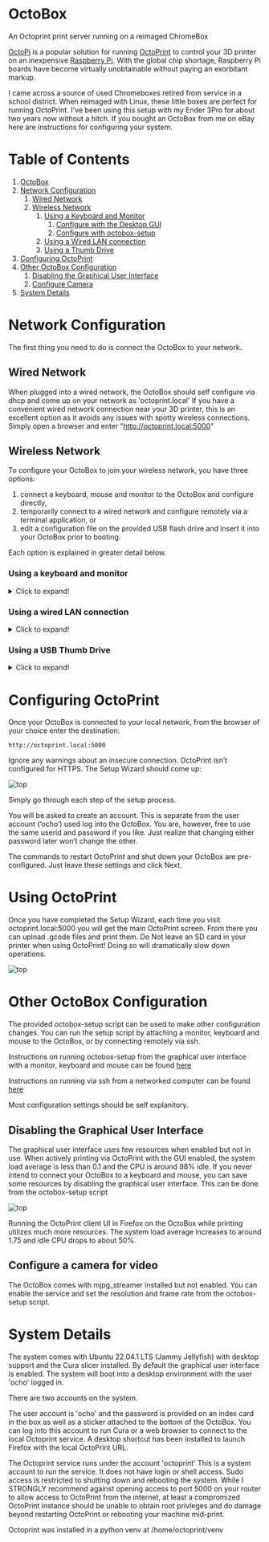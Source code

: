 
# OctoBox
An Octoprint print server running on a reimaged ChromeBox

[OctoPi](https://octoprint.org/download/#octopi) is a popular solution for running [OctoPrint](https://octoprint.org/) to control your 3D printer on an inexpensive [Raspberry Pi](https://www.raspberrypi.com/).  With the global chip shortage, Raspberry Pi boards have become virtually unobtainable without paying an exorbitant markup.

I came across a source of used Chromeboxes retired from service in a school district.  When reimaged with Linux, these little boxes are
perfect for running OctoPrint.  I've been using this setup with my Ender 3Pro for about two years now without a hitch.  If you bought
an OctoBox from me on eBay here are instructions for configuring your system.

# Table of Contents
1. [OctoBox](#OctoBox)
2. [Network Configuration](#network-configuration)
    1. [Wired Network](#wired-network)
    2. [Wireless Network](#wireless-network)
        1. [Using a Keyboard and Monitor](#using-a-keyboard-and-monitor)
           1. [Configure with the Desktop GUI](#configure-with-the-desktop-gui)
           2. [Configure with octobox-setup](#OctoboxSetup)
        2. [Using a Wired LAN connection](#WiredLAN)
        3. [Using a Thumb Drive](#ThumbDrive)
3. [Configuring OctoPrint](#ConfiguringOctoPrint)
4. [Other OctoBox Configuration](#OtherConfiguration)
     1. [Disabling the Graphical User Interface](#disabling-the-graphical-user-interface)
     2. [Configure Camera](#configure-a-camera-for-video)
5. [System Details](#SystemDetails)

# Network Configuration 

The first thing you need to do is connect the OctoBox to your network.

## Wired Network

When plugged into a wired network, the OctoBox should self configure via dhcp and come up on your network as 'octoprint.local'  If you have
a convenient wired network connection near your 3D printer, this is an excellent option as it avoids any issues with spotty wireless
connections.  Simply open a browser and enter "http://octoprint.local:5000"

## Wireless Network

To configure your OctoBox to join your wireless network, you have three options: 
1. connect a keyboard, mouse and monitor to the OctoBox and configure directly,
2. temporarily connect to a wired network and configure remotely via a terminal application, or 
3. edit a configuration file on the provided USB flash drive and insert it into your OctoBox prior to booting.

Each option is explained in greater detail below.

### Using a keyboard and monitor
<details>
  <summary>Click to expand!</summary>

If you have access to a keyboard, mouse and monitor this is probably the easiest and most foolproof method for configuring wireless.
Connect a monitor to either the HDMI or Displayport connection on the back of the OctoBox and plug in a USB keyboard and mouse to any
of the USB ports.  Power on the OctoBox.  It boots into a desktop environment already logged in as user 'ocho'.

From the desktop, there are two options for enabling wireless.

#### Configure with the Desktop GUI
<details>
  <summary>Click to expand!</summary>

From the desktop, click on the power button in the upper right hand corner:

![Desktop](screenshots/desktop.png)

Then expand the "Wi-Fi Not Connected" option and click on "Select Network"

![Select Network](screenshots/select-network.png)

This will bring up a new window where you can select your wireless network and enter the password.
</details>

#### Configure with octobox-setup

<details>
  <summary>Click to expand!</summary>
Alternately you can configure using the octobox-setup script from a terminal.  To open a terminal, click on
the terminal icon in the dock on the left hand side of the screen:

![Terminal](screenshots/terminal.png)

This will open a new terminal window.

In the terminal, type the command

```
sudo octobox-setup
```
and hit [enter]

You will be prompted for a password.  Use the password from the sticker on the bottom of the machine.

![sudo-password](screenshots/sudo-password.png)

This will run the octobox-setup script.

![setup main](screenshots/setup-main.png)

Navigate between options using arrow keys or the [tab] key.  Pressing [enter] will select the highlighted option.

To configure Wireless, highlight option "1 Configure Wireless" and press [enter]. The script will scan for available wireless
networks and list them in decreasing order fo signal strength.  Use the arrow or [tab] keys to select your wireless network and
press [enter].  

If your wireless network does not broadcast its SSID, highlight "Enter Manually" and press "enter"  You will be prompted to enter
the SSID of your network.

After selecting the network, you will be prompted to enter the passphrase.

</details>

</details>

### Using a wired LAN connection
<details>
  <summary>Click to expand!</summary>
You can configure wireless access without a terminal and keyboard by temporarily plugging your OctoBox into a wired ethernet connection and accessing it remotely.

For remote access, you will need an ssh client.  

#### Windows
For Windows, I recommend Putty.  You can install the latest Putty client from
[the official Putty download site](https://www.chiark.greenend.org.uk/~sgtatham/putty/latest.html) or from the [Microsoft Store](https://apps.microsoft.com/store/detail/putty/XPFNZKSKLBP7RJ).

Once installed, run Putty. Enter "octoprint.local" as in the "Host Name" input field and click on the "[Open]" button.  

![run putty](screenshots/putty-1.png)

This will bring up a new terminal window. Log in as user "ocho" using the password from the sticker on the bottom of the Octobox.

![login putty](screenshots/putty-2.png)

Once logged in, enter the command 

```
sudo octobox-setup
```

You will be prompted again for the password. It is the same one used to log in (found on the bottom of the OctoBox).  This will bring up the setup menu.

![login putty](screenshots/putty-3.png)

Select "1 Configure Wireless"  After a scan, a list of available wireless networks will be displayed (in decreasing order of signal
strength).  Use the arrow keys to select the wireless network you wish to connect to and click "[Enter]"  You will be prompted for the password.

If your wireless network is not configured to broadcast its SSID, select "Enter Manually" and enter both the SSID and Password.

#### Mac

Mac OS X includes a command-line SSH client as part of the operating system. To use it, goto Finder and selext "Go -> Utilities" from the top menu. Then look for Terminal.
Terminal can be used to get a local terminal window from which you can create SSH connections to remote servers.

Once you have the Terminal window open type 

```
ssh ocho@octoprint.local
```

into the terminal window.  Log in as user "ocho" using the password from the sticker on the bottom of the Octobox.

Once logged in, enter the command 

```
sudo octobox-setup
```

You will be prompted again for the password. It is the same one used to log in (found on the bottom of the OctoBox).  This will bring up the setup utility.

This will bring up the setup utility.  Select "1 Configure Wireless"  After a scan, a list of available wireless networks will be displayed (in decreasing order of signal
strength).  Use the arrow keys to select the wireless network you wish to connect to and click "[Enter]"  You will be prompted for the password.

If your wireless network is not configured to broadcast its SSID, select "Enter Manually" and enter both the SSID and Password.

</details>

### Using a USB Thumb Drive
<details>
  <summary>Click to expand!</summary>

The USB flash drive included with your system contains the file octobox-config.txt.  Insert the flash drive into your computer and edit octobox-config.txt with the
text editor of your choice.

```
# OctoBox startup configuration file
#
# Lines starting with a '#' are ignored
# Do not remove the '#-' line below!
#-

SSID=mySSID
password=mypassword
#desktop=disabled
```

replace the string 'mySSID' with the name of your wireless network, and 'mypassword' with the password.  Save the file, eject the flash drive and insert it in any USB port
on your OctoBox prior to powering on.  When the system boots, it scans for any attached USB drives (or an SD card) containing the file octobox-config.txt in the top level folder. If found, it applies the options specified in the configuration file.

A word about the config file format.  The config parser tries to be agnostic about line terminators.  You can edit the file with Windows, Linux or MacOS.  As a result,
it does NOT process the config file line-by-line.  If you have a '#' character followed by any amount of whitespace (including line terminators) preceding a config
setting, the config will be considered commented out!

```
# This comment block ends in a trailing '#'
# The SSID config will not be processed!
#

SSDI=myssid
password=mypassword
```
verses:

```
# This comment block has a character after the last '#'
# thus separating the comment from the next config line.
# The SSID config will be processed.
#-

SSDI=myssid
password=mypassword
```

</details>

# Configuring OctoPrint

Once your OctoBox is connected to your local network, from the browser of your choice enter the destination:

```
http://octoprint.local:5000
```

Ignore any warnings about an insecure connection.  OctoPrint isn’t configured for HTTPS.  The Setup Wizard should come up:

![top](screenshots/wizard.png)

Simply go through each step of the setup process.

You will be asked to create an account.  This is separate from the user account (‘ocho’) used log into the OctoBox.  You are, however, free to use the same userid and password if you like.  Just realize that changing either password later won’t change the other.

The commands to restart OctoPrint and shut down your OctoBox are pre-configured.  Just leave these settings and click Next.

# Using OctoPrint

Once you have completed the Setup Wizard, each time you visit octoprint.local:5000 you will get the main OctoPrint screen.  From there you can upload .gcode files and print them.  Do Not leave an SD card in your printer when using OctoPrint!  Doing so will dramatically slow down operations.

![top](screenshots/octoprint.png)

# Other OctoBox Configuration

The provided octobox-setup script can be used to make other configuration changes.  You can run the setup script by attaching a
monitor, keyboard and mouse to the OctoBox, or by connecting remotely via ssh.

Instructions on running octobox-setup from the graphical user interface with a monitor, keyboard and mouse can be found
[here](#OctoboxSetup)

Instructions on running via ssh from a networked computer can be found [here](#WiredLAN)

Most configuration settings should be self explanitory.

## Disabling the Graphical User Interface

The graphical user interface uses few resources when enabled but not in use.  When actively printing via OctoPrint with the GUI enabled, the system load
average is less than 0.1 and the CPU is around 98% idle. If you never intend to connect your OctoBox to a keyboard and mouse, you can save some
resources by disabling the graphical user interface. This can be done from the octobox-setup script

![top](screenshots/top.png)

Running the OctoPrint client UI in Firefox on the OctoBox while printing utilizes much more resources.  The system load average increases to around 1.75
and idle CPU drops to about 50%.

## Configure a camera for video

The OctoBox comes with mjpg_streamer installed but not enabled.  You can enable the service and set the resolution and frame rate
from the octobox-setup script.

# System Details

The system comes with Ubuntu 22.04.1 LTS (Jammy Jellyfish) with desktop support and the Cura slicer installed.  By default the graphical user interface is
enabled. The system will boot into a desktop environment with the user 'ocho' logged in.

There are two accounts on the system.

The user account is 'ocho' and the password is provided on an index card in the box as well as a sticker attached to the bottom of the OctoBox. You can log into this account to run Cura or a web browser to connect to the local Octoprint service.  A desktop shortcut has been installed to launch Firefox with the local OctoPrint URL.

The Octoprint service runs under the account 'octoprint'  This is a system account to run the service.  It does not have login or shell access. Sudo access is restricted
to shutting down and rebooting the system. While I STRONGLY recommend against opening access to port 5000 on your router to allow access to OctoPrint from the internet, at
least a compromized OctoPrint instance should be unable to obtain root privleges and do damage beyond restarting OctoPrint or rebooting your machine mid-print.

Octoprint was installed in a python venv at /home/octoprint/venv


